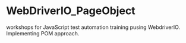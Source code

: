 # WebDriverIO_PageObject
workshops for JavaScript test automation training pusing WebdriverIO. Implementing POM approach.
